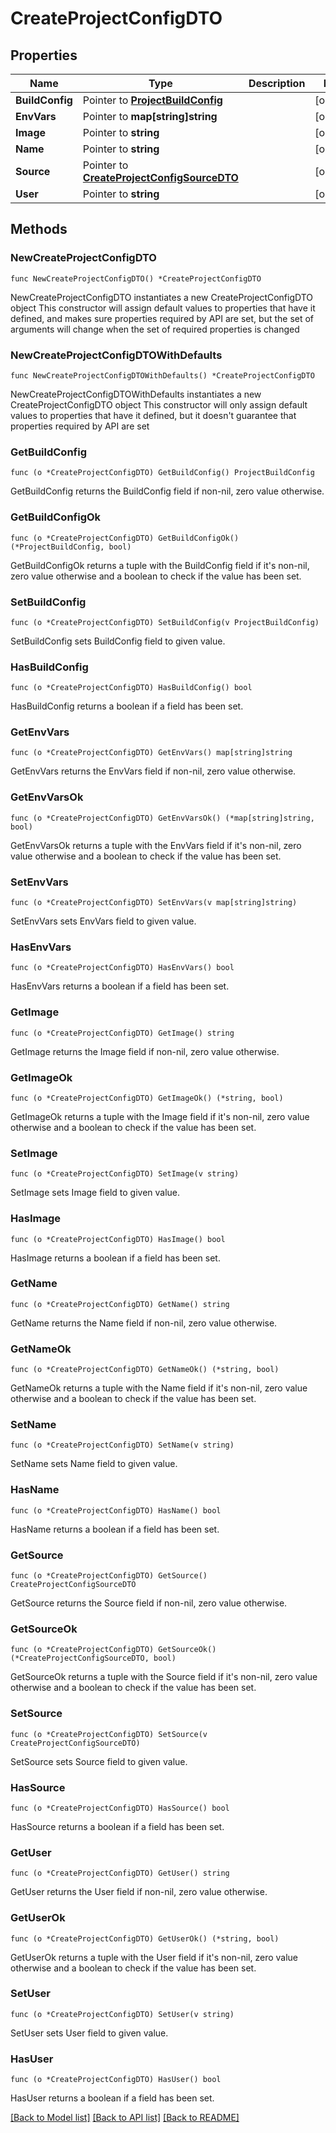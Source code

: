 # CreateProjectConfigDTO

## Properties

Name | Type | Description | Notes
------------ | ------------- | ------------- | -------------
**BuildConfig** | Pointer to [**ProjectBuildConfig**](ProjectBuildConfig.md) |  | [optional] 
**EnvVars** | Pointer to **map[string]string** |  | [optional] 
**Image** | Pointer to **string** |  | [optional] 
**Name** | Pointer to **string** |  | [optional] 
**Source** | Pointer to [**CreateProjectConfigSourceDTO**](CreateProjectConfigSourceDTO.md) |  | [optional] 
**User** | Pointer to **string** |  | [optional] 

## Methods

### NewCreateProjectConfigDTO

`func NewCreateProjectConfigDTO() *CreateProjectConfigDTO`

NewCreateProjectConfigDTO instantiates a new CreateProjectConfigDTO object
This constructor will assign default values to properties that have it defined,
and makes sure properties required by API are set, but the set of arguments
will change when the set of required properties is changed

### NewCreateProjectConfigDTOWithDefaults

`func NewCreateProjectConfigDTOWithDefaults() *CreateProjectConfigDTO`

NewCreateProjectConfigDTOWithDefaults instantiates a new CreateProjectConfigDTO object
This constructor will only assign default values to properties that have it defined,
but it doesn't guarantee that properties required by API are set

### GetBuildConfig

`func (o *CreateProjectConfigDTO) GetBuildConfig() ProjectBuildConfig`

GetBuildConfig returns the BuildConfig field if non-nil, zero value otherwise.

### GetBuildConfigOk

`func (o *CreateProjectConfigDTO) GetBuildConfigOk() (*ProjectBuildConfig, bool)`

GetBuildConfigOk returns a tuple with the BuildConfig field if it's non-nil, zero value otherwise
and a boolean to check if the value has been set.

### SetBuildConfig

`func (o *CreateProjectConfigDTO) SetBuildConfig(v ProjectBuildConfig)`

SetBuildConfig sets BuildConfig field to given value.

### HasBuildConfig

`func (o *CreateProjectConfigDTO) HasBuildConfig() bool`

HasBuildConfig returns a boolean if a field has been set.

### GetEnvVars

`func (o *CreateProjectConfigDTO) GetEnvVars() map[string]string`

GetEnvVars returns the EnvVars field if non-nil, zero value otherwise.

### GetEnvVarsOk

`func (o *CreateProjectConfigDTO) GetEnvVarsOk() (*map[string]string, bool)`

GetEnvVarsOk returns a tuple with the EnvVars field if it's non-nil, zero value otherwise
and a boolean to check if the value has been set.

### SetEnvVars

`func (o *CreateProjectConfigDTO) SetEnvVars(v map[string]string)`

SetEnvVars sets EnvVars field to given value.

### HasEnvVars

`func (o *CreateProjectConfigDTO) HasEnvVars() bool`

HasEnvVars returns a boolean if a field has been set.

### GetImage

`func (o *CreateProjectConfigDTO) GetImage() string`

GetImage returns the Image field if non-nil, zero value otherwise.

### GetImageOk

`func (o *CreateProjectConfigDTO) GetImageOk() (*string, bool)`

GetImageOk returns a tuple with the Image field if it's non-nil, zero value otherwise
and a boolean to check if the value has been set.

### SetImage

`func (o *CreateProjectConfigDTO) SetImage(v string)`

SetImage sets Image field to given value.

### HasImage

`func (o *CreateProjectConfigDTO) HasImage() bool`

HasImage returns a boolean if a field has been set.

### GetName

`func (o *CreateProjectConfigDTO) GetName() string`

GetName returns the Name field if non-nil, zero value otherwise.

### GetNameOk

`func (o *CreateProjectConfigDTO) GetNameOk() (*string, bool)`

GetNameOk returns a tuple with the Name field if it's non-nil, zero value otherwise
and a boolean to check if the value has been set.

### SetName

`func (o *CreateProjectConfigDTO) SetName(v string)`

SetName sets Name field to given value.

### HasName

`func (o *CreateProjectConfigDTO) HasName() bool`

HasName returns a boolean if a field has been set.

### GetSource

`func (o *CreateProjectConfigDTO) GetSource() CreateProjectConfigSourceDTO`

GetSource returns the Source field if non-nil, zero value otherwise.

### GetSourceOk

`func (o *CreateProjectConfigDTO) GetSourceOk() (*CreateProjectConfigSourceDTO, bool)`

GetSourceOk returns a tuple with the Source field if it's non-nil, zero value otherwise
and a boolean to check if the value has been set.

### SetSource

`func (o *CreateProjectConfigDTO) SetSource(v CreateProjectConfigSourceDTO)`

SetSource sets Source field to given value.

### HasSource

`func (o *CreateProjectConfigDTO) HasSource() bool`

HasSource returns a boolean if a field has been set.

### GetUser

`func (o *CreateProjectConfigDTO) GetUser() string`

GetUser returns the User field if non-nil, zero value otherwise.

### GetUserOk

`func (o *CreateProjectConfigDTO) GetUserOk() (*string, bool)`

GetUserOk returns a tuple with the User field if it's non-nil, zero value otherwise
and a boolean to check if the value has been set.

### SetUser

`func (o *CreateProjectConfigDTO) SetUser(v string)`

SetUser sets User field to given value.

### HasUser

`func (o *CreateProjectConfigDTO) HasUser() bool`

HasUser returns a boolean if a field has been set.


[[Back to Model list]](../README.md#documentation-for-models) [[Back to API list]](../README.md#documentation-for-api-endpoints) [[Back to README]](../README.md)


